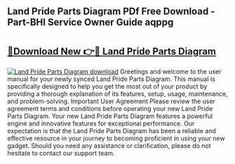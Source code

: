 ## Land Pride Parts Diagram PDf Free Download - Part-BHl Service Owner Guide aqppg

# <h2><a href="http://dfqmpag.blite.top/?on=Land+Pride+Parts+Diagram">🔗Download New 👉🔴 Land Pride Parts Diagram</a></h2>

[![Land Pride Parts Diagram download](https://i.imgur.com/lujVjoI.png)](http://dfqmpag.blite.top/?on=Land+Pride+Parts+Diagram)
Greetings and welcome to the user manual for your newly synced Land Pride Parts Diagram. This manual is specifically designed to help you get the most out of your product by providing a thorough explanation of its features, setup, usage, maintenance, and problem-solving. Important User Agreement Please review the user agreement terms and conditions before operating your new Land Pride Parts Diagram. Your new Land Pride Parts Diagram features a powerful engine and innovative features for exceptional performance. Our expectation is that the Land Pride Parts Diagram has been a reliable and effective resource in your journey to becoming proficient in using your new gadget. Should you need any assistance or clarification, please do not hesitate to contact our support team.
